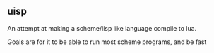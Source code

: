 ## uisp

An attempt at making a scheme/lisp like language compile to lua.

Goals are for it to be able to run most scheme programs, and be fast
